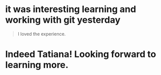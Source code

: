 # it was interesting learning and working with git yesterday
> I loved the experience.
# Indeed Tatiana! Looking forward to learning more.